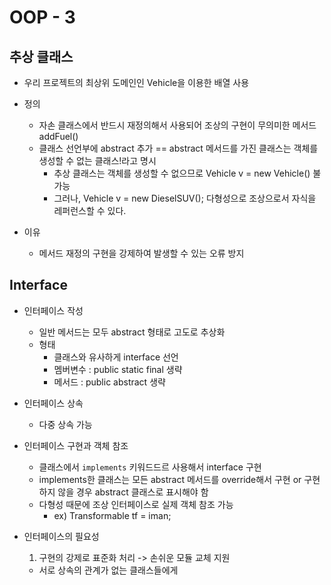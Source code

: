 # OOP - 3

## 추상 클래스
- 우리 프로젝트의 최상위 도메인인 Vehicle을 이용한 배열 사용
- 정의
  - 자손 클래스에서 반드시 재정의해서 사용되어 조상의 구현이 무의미한 메서드 addFuel()
  - 클래스 선언부에 abstract 추가 == abstract 메서드를 가진 클래스는 객체를 생성할 수 없는 클래스!라고 명시
    - 추상 클래스는 객체를 생성할 수 없으므로 Vehicle v = new Vehicle() 불가능
    - 그러나, Vehicle v = new DieselSUV(); 다형성으로 조상으로서 자식을 레퍼런스할 수 있다.

- 이유
  - 메서드 재정의 구현을 강제하여 발생할 수 있는 오류 방지

## Interface
- 인터페이스 작성
  - 일반 메서드는 모두 abstract 형태로 고도로 추상화
  - 형태
    - 클래스와 유사하게 interface 선언
    - 멤버변수 : public static final 생략
    - 메서드 : public abstract 생략

- 인터페이스 상속
  - 다중 상속 가능
- 인터페이스 구현과 객체 참조
  - 클래스에서 `implements` 키워드드르 사용해서 interface 구현
  - implements한 클래스는 모든 abstract 메서드를 override해서 구현 or 구현하지 않을 경우 abstract 클래스로 표시해야 함
  - 다형성 때문에 조상 인터페이스로 실제 객체 참조 가능
    - ex) Transformable tf = iman;

- 인터페이스의 필요성
  1. 구현의 강제로 표준화 처리 -> 손쉬운 모듈 교체 지원
  - 서로 상속의 관계가 없는 클래스들에게